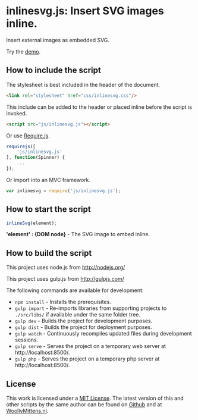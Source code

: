 # inlinesvg.js: Insert SVG images inline.

Insert external images as embedded SVG.

Try the <a href="http://www.woollymittens.nl/default.php?url=useful-inlinesvg">demo</a>.

## How to include the script

The stylesheet is best included in the header of the document.

```html
<link rel="stylesheet" href="css/inlinesvg.css"/>
```

This include can be added to the header or placed inline before the script is invoked.

```html
<script src="js/inlinesvg.js"></script>
```

Or use [Require.js](https://requirejs.org/).

```js
requirejs([
	'js/inlinesvg.js'
], function(Spinner) {
	...
});
```

Or import into an MVC framework.

```js
var inlinesvg = require('js/inlinesvg.js');
```

## How to start the script

```javascript
inlineSvg(element);
```

**'element' : {DOM node}** - The SVG image to embed inline.

## How to build the script

This project uses node.js from http://nodejs.org/

This project uses gulp.js from http://gulpjs.com/

The following commands are available for development:
+ `npm install` - Installs the prerequisites.
+ `gulp import` - Re-imports libraries from supporting projects to `./src/libs/` if available under the same folder tree.
+ `gulp dev` - Builds the project for development purposes.
+ `gulp dist` - Builds the project for deployment purposes.
+ `gulp watch` - Continuously recompiles updated files during development sessions.
+ `gulp serve` - Serves the project on a temporary web server at http://localhost:8500/.
+ `gulp php` - Serves the project on a temporary php server at http://localhost:8500/.

## License

This work is licensed under a [MIT License](https://opensource.org/licenses/MIT). The latest version of this and other scripts by the same author can be found on [Github](https://github.com/WoollyMittens) and at [WoollyMittens.nl](https://www.woollymittens.nl/).
